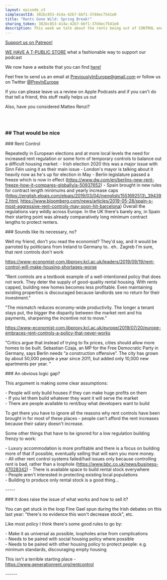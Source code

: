 ```yaml
---
layout: episode_v3
simplecastId: 382bc853-414a-42b7-bbf1-37d4ec7541e0
title: "Rents Gone Wild: Spring Break!"
sharing_token: 382bc853-414a-42b7-bbf1-37d4ec7541e0
description: This week we talk about the rents being out of CONTROL and how they should possibly be CONTROLLED with some sort of governmental CONTROLLING mechanism. I call it, Rent Stop Going Up Please Law.
---
```


<p><a href="https://www.patreon.com/previouslyineurope">Support us on Patreon!</a></p><p><a href="https://www.teepublic.com/user/previneurope">WE HAVE A T-PUBLIC STORE</a> what a fashionable way to support our podcast</p><p>We now have a website that you can find <a href="http://previouslyineurope.eu/">here!</a></p><p>Feel free to send us an email at <a href="https://previouslyineurope@gmail.com">PreviouslyInEurope@gmail.com</a> or follow us on Twitter <a href="https://twitter.com/PrevInEurope">@PrevInEurope</a></p><p>If you can please leave us a review on Apple Podcasts and if you can't do that tell a friend, this stuff really helps us out</p><p>Also, have you considered Matteo Renzi?</p><h3> </h3><h3>## That would be nice</h3><p>### Rent Control</p><p>Repeatedly in European elections and at more local levels the need for increased rent regulation or some form of temporary controls to balance out a difficult housing market: - Irish election 2020 this was a major issue with Sinn Féin using it as their main issue - London's mayor is talking about it heavily now as he's up for election in May - Berlin legislature passed a freeze which is now in effect (<a href="https://www.dw.com/en/berlins-new-rent-freeze-how-it-compares-globally/a-50937652">https://www.dw.com/en/berlins-new-rent-freeze-how-it-compares-globally/a-50937652</a>) - Spain brought in new rules for contract length minimums and yearly increase caps (<a href="https://english.elpais.com/elpais/2019/03/04/inenglish/1551692513%5C_394392.html">https://english.elpais.com/elpais/2019/03/04/inenglish/1551692513\_394392.html</a>, <a href="https://www.bloomberg.com/news/articles/2019-05-28/spain-s-most-aggressive-rent-controls-may-soon-hit-barcelona">https://www.bloomberg.com/news/articles/2019-05-28/spain-s-most-aggressive-rent-controls-may-soon-hit-barcelona</a>) Overall the regulations vary wildly across Europe. In the UK there's barely any, in Spain their starting point was already comparatively long minimum contract lengths to protect renters.</p><p>### Sounds like its necessary, no?</p><p>Well my friend, don't you read the economist? They'd say, and it would be parroted by politicians from Ireland to Germany to.. eh.. Zagreb I'm sure, that rent controls don't work</p><p><a href="https://www-economist-com.libproxy.kcl.ac.uk/leaders/2019/09/19/rent-control-will-make-housing-shortages-worse">https://www-economist-com.libproxy.kcl.ac.uk/leaders/2019/09/19/rent-control-will-make-housing-shortages-worse</a></p><p>"Rent controls are a textbook example of a well-intentioned policy that does not work. They deter the supply of good-quality rental housing. With rents capped, building new homes becomes less profitable. Even maintaining existing properties is discouraged because landlords see no return for their investment."</p><p>"The mismatch reduces economy-wide productivity. The longer a tenant stays put, the bigger the disparity between the market rent and his payments, sharpening the incentive not to move."</p><p><a href="https://www-economist-com.libproxy.kcl.ac.uk/europe/2019/07/20/europe-embraces-rent-controls-a-policy-that-never-works">https://www-economist-com.libproxy.kcl.ac.uk/europe/2019/07/20/europe-embraces-rent-controls-a-policy-that-never-works</a></p><p>"Critics argue that instead of trying to fix prices, cities should allow more homes to be built. Sebastian Czaja, an MP for the Free Democratic Party in Germany, says Berlin needs “a construction offensive”. The city has grown by about 50,000 people a year since 2011, but added only 10,000 new apartments per year. "</p><p>### An obvious logic gap?</p><p>This argument is making some clear assumptions:</p><p>- People will only build houses if they can make huge profits on them<br />- If you let them build whatever they want it will serve the market<br />- There are people available to rent/buy what developers want to build</p><p>To get there you have to ignore all the reasons why rent controls have been brought in for most of these places - people can't afford the rent increases because their salary doesn't increase.</p><p>Some other things that have to be ignored for a low regulation building frenzy to work:</p><p>- Luxury accommodation is more profitable and there is a focus on building more of that if possible, eventually selling that will earn you more money.<br />- All other rent control systems failed/had issues only because controlling rent is bad, rather than a loophole (<a href="https://www.bbc.co.uk/news/business-47028342">https://www.bbc.co.uk/news/business-47028342</a>) - There is available space to build rental stock everywhere<br />- People aren't interested in protecting existing local populations<br />- Building to produce only rental stock is a good thing...</p><p>-----</p><p>### It does raise the issue of what works and how to sell it?</p><p>You can get stuck in the loop Fine Gael spun during the Irish debates on this last year: "there's no evidence this won't decrease stock", etc.</p><p>Like most policy I think there's some good rules to go by:</p><p>- Make it as universal as possible, loopholes arise from complications<br />- Needs to be paired with social housing policy where possible<br />- Needs to be paired with other housing policy to protect people: e.g. minimum standards, discouraging empty housing</p><p>This isn't a terrible starting place - <a href="https://www.generationrent.org/rentcontrol">https://www.generationrent.org/rentcontrol</a></p><p>------</p>
